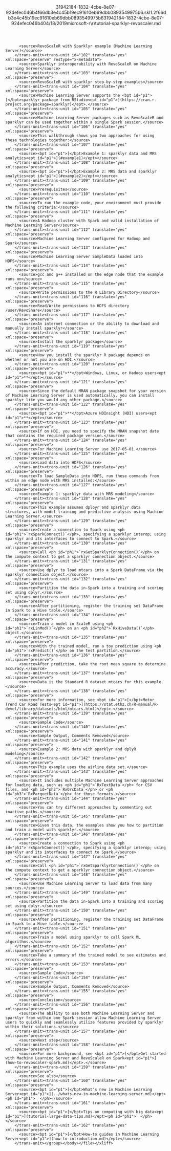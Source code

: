 <?xml version="1.0"?><xliff version="1.2" xmlns="urn:oasis:names:tc:xliff:document:1.2" xmlns:xsi="http://www.w3.org/2001/XMLSchema-instance" xsi:schemaLocation="urn:oasis:names:tc:xliff:document:1.2 xliff-core-1.2-transitional.xsd"><file datatype="xml" original="tutorial-sparklyr-revoscaler.md" source-language="en-US" target-language="en-US"><header><tool tool-id="mdxliff" tool-name="mdxliff" tool-version="1.0-d1654b2" tool-company="Microsoft" /><xliffext:skl_file_name xmlns:xliffext="urn:microsoft:content:schema:xliffextensions">31942184-1832-4cbe-8e07-924efec046b4f66db3e4c45b19ec91610eb69dbb0893549975b6.skl</xliffext:skl_file_name><xliffext:version xmlns:xliffext="urn:microsoft:content:schema:xliffextensions">1.2</xliffext:version><xliffext:ms.openlocfilehash xmlns:xliffext="urn:microsoft:content:schema:xliffextensions">f66db3e4c45b19ec91610eb69dbb0893549975b6</xliffext:ms.openlocfilehash><xliffext:ms.sourcegitcommit xmlns:xliffext="urn:microsoft:content:schema:xliffextensions">31942184-1832-4cbe-8e07-924efec046b4</xliffext:ms.sourcegitcommit><xliffext:ms.lasthandoff xmlns:xliffext="urn:microsoft:content:schema:xliffextensions">04/18/2019</xliffext:ms.lasthandoff><xliffext:ms.openlocfilepath xmlns:xliffext="urn:microsoft:content:schema:xliffextensions">microsoft-r\r\tutorial-sparklyr-revoscaler.md</xliffext:ms.openlocfilepath></header><body><group id="content" extype="content"><trans-unit id="101" translate="yes" xml:space="preserve" restype="x-metadata">
          <source>RevoScaleR with Sparklyr example (Machine Learning Server)</source>
        </trans-unit><trans-unit id="102" translate="yes" xml:space="preserve" restype="x-metadata">
          <source>Sparklyr interoperability with RevoScaleR on Machine Learning Server</source>
        </trans-unit><trans-unit id="103" translate="yes" xml:space="preserve">
          <source>RevoScaleR with sparklyr step-by-step examples</source>
        </trans-unit><trans-unit id="104" translate="yes" xml:space="preserve">
          <source>Machine Learning Server supports the <bpt id="p1">[</bpt>sparklyr package from RStudio<ept id="p1">](https://cran.r-project.org/package=sparklyr)</ept>.</source>
        </trans-unit><trans-unit id="105" translate="yes" xml:space="preserve">
          <source>Machine Learning Server packages such as RevoScaleR and sparklyr can be used together within a single Spark session.</source>
        </trans-unit><trans-unit id="106" translate="yes" xml:space="preserve">
          <source>This walkthrough shows you two approaches for using these technologies together:</source>
        </trans-unit><trans-unit id="107" translate="yes" xml:space="preserve">
          <source><bpt id="p1">[</bpt>Example 1: sparklyr data and MRS analytics<ept id="p1">](#example1)</ept></source>
        </trans-unit><trans-unit id="108" translate="yes" xml:space="preserve">
          <source><bpt id="p1">[</bpt>Example 2: MRS data and sparklyr analytics<ept id="p1">](#example2)</ept></source>
        </trans-unit><trans-unit id="109" translate="yes" xml:space="preserve">
          <source>Prerequisites</source>
        </trans-unit><trans-unit id="110" translate="yes" xml:space="preserve">
          <source>To run the example code, your environment must provide the following criteria:</source>
        </trans-unit><trans-unit id="111" translate="yes" xml:space="preserve">
          <source>A Hadoop cluster with Spark and valid installation of Machine Learning Server</source>
        </trans-unit><trans-unit id="112" translate="yes" xml:space="preserve">
          <source>Machine Learning Server configured for Hadoop and Spark</source>
        </trans-unit><trans-unit id="113" translate="yes" xml:space="preserve">
          <source>Machine Learning Server SampleData loaded into HDFS</source>
        </trans-unit><trans-unit id="114" translate="yes" xml:space="preserve">
          <source>gcc and g++ installed on the edge node that the example runs on</source>
        </trans-unit><trans-unit id="115" translate="yes" xml:space="preserve">
          <source>Write permissions to the R Library Directory</source>
        </trans-unit><trans-unit id="116" translate="yes" xml:space="preserve">
          <source>Read/Write permissions to HDFS directory /user/RevoShare</source>
        </trans-unit><trans-unit id="117" translate="yes" xml:space="preserve">
          <source>An internet connection or the ability to download and manually install sparklyr</source>
        </trans-unit><trans-unit id="118" translate="yes" xml:space="preserve">
          <source>Install the sparklyr package</source>
        </trans-unit><trans-unit id="119" translate="yes" xml:space="preserve">
          <source>How you install the sparklyr R package depends on whether or not you are on HDI.</source>
        </trans-unit><trans-unit id="120" translate="yes" xml:space="preserve">
          <source><bpt id="p1">**</bpt>Windows, Linux, or Hadoop users<ept id="p1">**</ept></source>
        </trans-unit><trans-unit id="121" translate="yes" xml:space="preserve">
          <source>Since the default MRAN package snapshot for your version of Machine Learning Server is used automatically, you can install sparklyr like you would any other package.</source>
        </trans-unit><trans-unit id="122" translate="yes" xml:space="preserve">
          <source><bpt id="p1">**</bpt>Azure HDInsight (HDI) users<ept id="p1">**</ept></source>
        </trans-unit><trans-unit id="123" translate="yes" xml:space="preserve">
          <source>If on HDI, you need to specify the MRAN snapshot date that contains the required package version.</source>
        </trans-unit><trans-unit id="124" translate="yes" xml:space="preserve">
          <source>For Machine Learning Server use 2017-05-01.</source>
        </trans-unit><trans-unit id="125" translate="yes" xml:space="preserve">
          <source>Load data into HDFS</source>
        </trans-unit><trans-unit id="126" translate="yes" xml:space="preserve">
          <source>To load SampleData into HDFS, run these commands from within an edge node with MRS installed:</source>
        </trans-unit><trans-unit id="127" translate="yes" xml:space="preserve">
          <source>Example 1: sparklyr data with MRS modeling</source>
        </trans-unit><trans-unit id="128" translate="yes" xml:space="preserve">
          <source>This example assumes dployr and sparklyr data structures, with model training and predictive analysis using Machine Learning Server.</source>
        </trans-unit><trans-unit id="129" translate="yes" xml:space="preserve">
          <source>Create a connection to Spark using <ph id="ph1">`rxSparkConnect()`</ph>, specifying a sparklyr interop; using sparklyr and its interfaces to connect to Spark.</source>
        </trans-unit><trans-unit id="130" translate="yes" xml:space="preserve">
          <source>Call <ph id="ph1">`rxGetSparklyrConnection()`</ph> on the compute context to get a sparklyr connection object.</source>
        </trans-unit><trans-unit id="131" translate="yes" xml:space="preserve">
          <source>Use dplyr to load mtcars into a Spark DataFrame via the sparklyr connection object.</source>
        </trans-unit><trans-unit id="132" translate="yes" xml:space="preserve">
          <source>Partition the data in-Spark into a training and scoring set using dplyr.</source>
        </trans-unit><trans-unit id="133" translate="yes" xml:space="preserve">
          <source>After partitioning, register the training set DataFrame in Spark to a Hive table.</source>
        </trans-unit><trans-unit id="134" translate="yes" xml:space="preserve">
          <source>Train a model in ScaleR using <ph id="ph1">`rxLinMod()`</ph> on an <ph id="ph2">`RxHiveData()`</ph> object.</source>
        </trans-unit><trans-unit id="135" translate="yes" xml:space="preserve">
          <source>With the trained model, run a toy prediction using <ph id="ph1">`rxPredict()`</ph> on the test partition.</source>
        </trans-unit><trans-unit id="136" translate="yes" xml:space="preserve">
          <source>After prediction, take the root mean square to determine accuracy.</source>
        </trans-unit><trans-unit id="137" translate="yes" xml:space="preserve">
          <source>Data is the Standard R dataset mtcars for this example.</source>
        </trans-unit><trans-unit id="138" translate="yes" xml:space="preserve">
          <source>For more information, see <bpt id="p1">[</bpt>Motor Trend Car Road Tests<ept id="p1">](https://stat.ethz.ch/R-manual/R-devel/library/datasets/html/mtcars.html)</ept>.</source>
        </trans-unit><trans-unit id="139" translate="yes" xml:space="preserve">
          <source>Sample Code</source>
        </trans-unit><trans-unit id="140" translate="yes" xml:space="preserve">
          <source>Sample Output, Comments Removed</source>
        </trans-unit><trans-unit id="141" translate="yes" xml:space="preserve">
          <source>Example 2: MRS data with sparklyr and dplyR modeling</source>
        </trans-unit><trans-unit id="142" translate="yes" xml:space="preserve">
          <source>This example uses the airline data set.</source>
        </trans-unit><trans-unit id="143" translate="yes" xml:space="preserve">
          <source>It includes multiple Machine Learning Server approaches for loading data, such as <ph id="ph1">`RxTextData`</ph> for CSV files, and <ph id="ph2">`RxOrcData`</ph> or <ph id="ph3">`RxParquetData`</ph> for those formats.</source>
        </trans-unit><trans-unit id="144" translate="yes" xml:space="preserve">
          <source>You can try different approaches by commenting out inactive paths.</source>
        </trans-unit><trans-unit id="145" translate="yes" xml:space="preserve">
          <source>Given this data, the examples show you how to partition and train a model with sparklyr.</source>
        </trans-unit><trans-unit id="146" translate="yes" xml:space="preserve">
          <source>Create a connection to Spark using <ph id="ph1">`rxSparkConnect()`</ph>, specifying a sparklyr interop; using sparklyr and its interfaces to connect to Spark.</source>
        </trans-unit><trans-unit id="147" translate="yes" xml:space="preserve">
          <source>Call <ph id="ph1">`rxGetSparklyrConnection()`</ph> on the compute context to get a sparklyr connection object.</source>
        </trans-unit><trans-unit id="148" translate="yes" xml:space="preserve">
          <source>Use Machine Learning Server to load data from many sources.</source>
        </trans-unit><trans-unit id="149" translate="yes" xml:space="preserve">
          <source>Partition the data in-Spark into a training and scoring set using dplyr.</source>
        </trans-unit><trans-unit id="150" translate="yes" xml:space="preserve">
          <source>After partitioning, register the training set DataFrame in Spark to a Hive table.</source>
        </trans-unit><trans-unit id="151" translate="yes" xml:space="preserve">
          <source>Train a model using sparklyr to call Spark ML algorithms.</source>
        </trans-unit><trans-unit id="152" translate="yes" xml:space="preserve">
          <source>Take a summary of the trained model to see estimates and errors.</source>
        </trans-unit><trans-unit id="153" translate="yes" xml:space="preserve">
          <source>Sample Code</source>
        </trans-unit><trans-unit id="154" translate="yes" xml:space="preserve">
          <source>Sample Output, Comments Removed</source>
        </trans-unit><trans-unit id="155" translate="yes" xml:space="preserve">
          <source>Conclusion</source>
        </trans-unit><trans-unit id="156" translate="yes" xml:space="preserve">
          <source>The ability to use both Machine Learning Server and sparklyr from within one Spark session allow Machine Learning Server users to quickly and seamlessly utilize features provided by sparklyr within their solutions.</source>
        </trans-unit><trans-unit id="157" translate="yes" xml:space="preserve">
          <source>Next step</source>
        </trans-unit><trans-unit id="158" translate="yes" xml:space="preserve">
          <source>For more background, see <bpt id="p1">[</bpt>Get started with Machine Learning Server and RevoScaleR on Spark<ept id="p1">](how-to-revoscaler-spark.md)</ept>.</source>
        </trans-unit><trans-unit id="159" translate="yes" xml:space="preserve">
          <source>See also</source>
        </trans-unit><trans-unit id="160" translate="yes" xml:space="preserve">
          <source><bpt id="p1">[</bpt>What's new in Machine Learning Server<ept id="p1">](../whats-new-in-machine-learning-server.md)</ept><ph id="ph1">  </ph></source>
        </trans-unit><trans-unit id="161" translate="yes" xml:space="preserve">
          <source><bpt id="p1">[</bpt>Tips on computing with big data<ept id="p1">](tutorial-large-data-tips.md)</ept><ph id="ph1">  </ph></source>
        </trans-unit><trans-unit id="162" translate="yes" xml:space="preserve">
          <source><bpt id="p1">[</bpt>How-to guides in Machine Learning Server<ept id="p1">](how-to-introduction.md)</ept></source>
        </trans-unit></group></body></file></xliff>